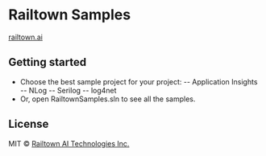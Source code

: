 # Railtown Samples
[railtown.ai](https://www.railtown.ai/)

## Getting started
- Choose the best sample project for your project:
-- Application Insights
-- NLog
-- Serilog
-- log4net
- Or, open RailtownSamples.sln to see all the samples.

## License

MIT  © [Railtown AI Technologies Inc.](https://www.railtown.ai/)

